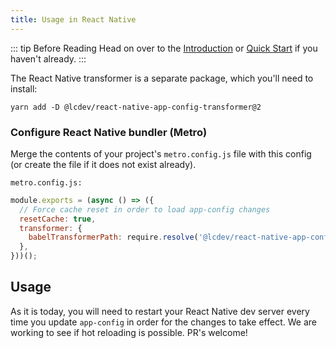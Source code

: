 ```yaml
---
title: Usage in React Native
---
```


::: tip Before Reading
Head on over to the [Introduction](../intro/) or [Quick Start](../intro/quick-start) if you haven't already.
:::

The React Native transformer is a separate package, which you'll need to install:

```shell
yarn add -D @lcdev/react-native-app-config-transformer@2
```

### Configure React Native bundler (Metro)

Merge the contents of your project's `metro.config.js` file with this config (or create the file if it does not exist already).

`metro.config.js:`

```javascript
module.exports = (async () => ({
  // Force cache reset in order to load app-config changes
  resetCache: true,
  transformer: {
    babelTransformerPath: require.resolve('@lcdev/react-native-app-config-transformer'),
  },
}))();
```

## Usage

As it is today, you will need to restart your React Native dev server every time
you update `app-config` in order for the changes to take effect. We are working
to see if hot reloading is possible. PR's welcome!
